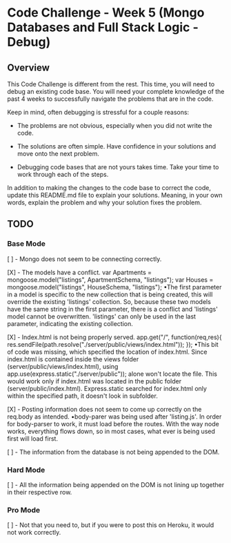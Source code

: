 # Code Challenge - Week 5 (Mongo Databases and Full Stack Logic - Debug)

## Overview

This Code Challenge is different from the rest. This time, you will need to debug an existing code base. You will need your
complete knowledge of the past 4 weeks to successfully navigate the problems that are in the code.

Keep in mind, often debugging is stressful for a couple reasons:

* The problems are not obvious, especially when you did not write the code.

* The solutions are often simple. Have confidence in your solutions and move onto the next problem.

* Debugging code bases that are not yours takes time. Take your time to work through each of the steps.


In addition to making the changes to the code base to correct the code, update this README.md file to explain your solutions.
Meaning, in your own words, explain the problem and why your solution fixes the problem.


## TODO

### Base Mode
[ ] - Mongo does not seem to be connecting correctly.

[X] - The models have a conflict.
var Apartments = mongoose.model("listings", ApartmentSchema, "listings");
var Houses = mongoose.model("listings", HouseSchema, "listings");
•The first parameter in a model is specific to the new collection that is being created, this will override the existing 'listings' collection. So, because these two models have the same string in the first parameter, there is a conflict and 'listings' model cannot be overwritten. 'listings' can only be used in the last parameter, indicating the existing collection.

[X] - Index.html is not being properly served.
app.get("/", function(req,res){
  res.sendFile(path.resolve("./server/public/views/index.html"));
});
•This bit of code was missing, which specified the location of index.html. Since index.html is contained inside the views folder (server/public/views/index.html), using app.use(express.static("./server/public")); alone won't locate the file. This would work only if index.html was located in the public folder (server/public/index.html). Express.static searched for index.html only within the specified path, it doesn't look in subfolder.


[X] - Posting information does not seem to come up correctly on the req.body as intended.
•body-parer was being used after 'listing.js'. In order for body-parser to work, it must load before the routes. With the way node works, everything flows down, so in most cases, what ever is being used first will load first.

[ ] - The information from the database is not being appended to the DOM.


### Hard Mode
[ ] - All the information being appended on the DOM is not lining up together in their respective row.


### Pro Mode
[ ] - Not that you need to, but if you were to post this on Heroku, it would not work correctly.
